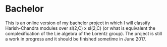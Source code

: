 # Bachelor
This is an online version of my bachelor project in which I will classify Harish-Chandra modules over sl(2,C) x sl(2,C) (or what is equivalent the complexification of the Lie algebra of the Lorentz group). The project is still a work in progress and it should be finished sometime in June 2017. 
